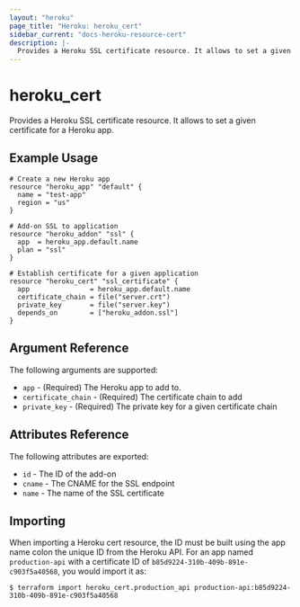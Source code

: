```yaml
---
layout: "heroku"
page_title: "Heroku: heroku_cert"
sidebar_current: "docs-heroku-resource-cert"
description: |-
  Provides a Heroku SSL certificate resource. It allows to set a given certificate for a Heroku app.
---
```


# heroku\_cert

Provides a Heroku SSL certificate resource. It allows to set a given certificate for a Heroku app.

## Example Usage

```hcl-terraform
# Create a new Heroku app
resource "heroku_app" "default" {
  name = "test-app"
  region = "us"
}

# Add-on SSL to application
resource "heroku_addon" "ssl" {
  app  = heroku_app.default.name
  plan = "ssl"
}

# Establish certificate for a given application
resource "heroku_cert" "ssl_certificate" {
  app               = heroku_app.default.name
  certificate_chain = file("server.crt")
  private_key       = file("server.key")
  depends_on        = ["heroku_addon.ssl"]
}
```

## Argument Reference

The following arguments are supported:

* `app` - (Required) The Heroku app to add to.
* `certificate_chain` - (Required) The certificate chain to add
* `private_key` - (Required) The private key for a given certificate chain

## Attributes Reference

The following attributes are exported:

* `id` - The ID of the add-on
* `cname` - The CNAME for the SSL endpoint
* `name` - The name of the SSL certificate

## Importing

When importing a Heroku cert resource, the ID must be built using the app name colon the unique ID from the Heroku API. For an app named `production-api` with a certificate ID of `b85d9224-310b-409b-891e-c903f5a40568`, you would import it as:

```
$ terraform import heroku_cert.production_api production-api:b85d9224-310b-409b-891e-c903f5a40568
```
